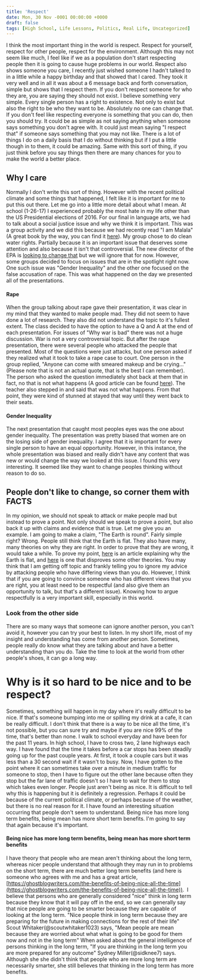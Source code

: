 ```yaml
---
title: 'Respect'
date: Mon, 30 Nov -0001 00:00:00 +0000
draft: false
tags: [High School, Life Lessons, Politics, Real Life, Uncategorized]
---
```


I think the most important thing in the world is respect. Respect for yourself, respect for other people, respect for the environment. Although this may not seem like much, I feel like if we as a population don't start respecting people then it is going to cause huge problems in our world. Respect also shows someone you care, I recently just wished someone I hadn't talked to in a little while a happy birthday and that showed that I cared. They took it very well and in all it was about a 6 message back and forth conversation, simple but shows that I respect them. If you don't respect someone for who they are, you are saying they should not exist. I believe something very simple. Every single person has a right to existence. Not only to exist but also the right to be who they want to be. Absolutely no one can change that. If you don't feel like respecting everyone is something that you can do, then you should try. It could be as simple as not saying anything when someone says something you don't agree with. It could just mean saying "I respect that" if someone says something that you may not like. There is a lot of things I do on a daily basis that I do without thinking but if I put a little though in to them, it could be amazing. Same with this sort of thing, if you just think before you say things then there are many chances for you to make the world a better place.

Why I care
----------

Normally I don't write this sort of thing. However with the recent political climate and some things that happened, I felt like it is important for me to put this out there. Let me go into a little more detail about what I mean. At school (1-26-17) I experienced probably the most hate in my life other than the US Presidential elections of 2016. For our final in language arts, we had to talk about a social justice issue and why we think it is important. This was a group activity and we did this because we had recently read "I am Malala" (A great book by the way, you can find it [here](https://smile.amazon.com/Am-Malala-Stood-Education-Taliban/dp/0316322423)). My group chose to do clean water rights. Partially because it is an important issue that deserves some attention and also because it isn't that controversial. The new director of the EPA is [looking to change that](http://www.ewg.org/planet-trump/2017/01/ewg-investigates-scott-pruitt-s-war-drinking-water) but we will ignore that for now. However, some groups decided to focus on issues that are in the spotlight right now. One such issue was "Gender Inequality" and the other one focused on the false accusation of rape. This was what happened on the day we presented all of the presentations.

#### Rape

When the group talking about rape gave their presentation, it was clear in my mind that they wanted to make people mad. They did not seem to have done a lot of research. They also did not understand the topic to it's fullest extent. The class decided to have the option to have a Q and A at the end of each presentation. For issues of "Why war is bad" there was not a huge discussion. War is not a very controversial topic. But after the rape presentation, there were several people who attacked the people that presented. Most of the questions were just attacks, but one person asked if they realized what it took to take a rape case to court. One person in the group replied, "Anyone can come with smeared makeup and be crying..." (Please note that is not an actual quote, that is the best I can remember). The person who asked the question immediately shot back at them that in fact, no that is not what happens (A good article can be found [here](http://criminal-law.freeadvice.com/criminal-law/violent_crimes/rape-accusation.htm)). The teacher also stepped in and said that was not what happens. From that point, they were kind of stunned at stayed that way until they went back to their seats.

#### Gender Inequality

The next presentation that caught most peoples eyes was the one about gender inequality. The presentation was pretty biased that women are on the losing side of gender inequality. I agree that it is important for every single person to have an equal opportunity. However, in this instance, the whole presentation was biased and really didn't have any content that was new or would change the way we looked at this issue. I found this very interesting. It seemed like they want to change peoples thinking without reason to do so.

People don't like to change, so corner them with FACTS
------------------------------------------------------

In my opinion, we should not speak to attack or make people mad but instead to prove a point. Not only should we speak to prove a point, but also back it up with claims and evidence that is true. Let me give you an example. I am going to make a claim, "The Earth is round". Fairly simple right? Wrong. People still think that the Earth is flat. They also have many, many theories on why they are right. In order to prove that they are wrong, it would take a while. To prove my point, [here](http://metro.co.uk/2016/07/19/here-are-10-proofs-that-the-earth-is-actually-flat-not-round-6016710/) is an article explaining why the Earth is flat, and [here](http://www.popsci.com/10-ways-you-can-prove-earth-is-round) is one that disproves some other theories. You may think that I am getting off topic and frankly telling you to ignore my advice by attacking people who have differing views than you do. However, I think that if you are going to convince someone who has different views that you are right, you at least need to be respectful (and also give them an opportunity to talk, but that's a different issue). Knowing how to argue respectfully is a very important skill, especially in this world.

### Look from the other side

There are so many ways that someone can ignore another person, you can't avoid it, however you can try your best to listen. In my short life, most of my insight and understanding has come from another person. Sometimes, people really do know what they are talking about and have a better understanding than you do. Take the time to look at the world from other people's shoes, it can go a long way.

Why is it so hard to be nice and to be respect?
===============================================

Sometimes, something will happen in my day where it's really difficult to be nice. If that's someone bumping into me or spilling my drink at a cafe, it can be really difficult. I don't think that there is a way to be nice all the time, it's not possible, but you can sure try and maybe if you are nice 99% of the time, that's better than none. I walk to school everyday and have been for the past 11 years. In high school, I have to cross two, 2 lane highways each way. I have found that the time it takes before a car stops has been steadily going up for the past couple years. At first, it took a couple cars but it was less than a 30 second wait if it wasn't to busy. Now, I have gotten to the point where it can sometimes take over a minute in medium traffic for someone to stop, then I have to figure out the other lane because often they stop but the far lane of traffic doesn't so I have to wait for them to stop which takes even longer. People just aren't being as nice. It is difficult to tell why this is happening but it is definitely a regression. Perhaps it could be because of the current political climate, or perhaps because of the weather, but there is no real reason for it. I have found an interesting situation occurring that people don't seem to understand. Being nice has more long term benefits, being mean has more short term benefits. I'm going to say that again because it's important.

#### Being nice has more long term benefits, being mean has more short term benefits

I have theory that people who are mean aren't thinking about the long term, whereas nicer people understand that although they may run in to problems on the short term, there are much better long term benefits (and here is someone who agrees with me and has a great article, [https://ghostblogwriters.com/the-benefits-of-being-nice-all-the-time](https://ghostblogwriters.com/the-benefits-of-being-nice-all-the-time)).  I believe that persons who are generally considered "nice" think in long term because they know that it will pay off in the end, so we can generally say that nice people are going to be smarter because they are capable of looking at the long term. "Nice people think in long term because they are preparing for the future in making connections for the rest of their life" Scout Whitaker(@scoutwhitaker1023) says, "Mean people are mean because they are worried about what what is going to be good for them now and not in the long term" When asked about the general intelligence of persons thinking in the long term, "If you are thinking in the long term you are more prepared for any outcome" Sydney Miller(@sidknee7) says. Although she she didn't think that people who are more long term are necessarily smarter, she still believes that thinking in the long term has more benefits.